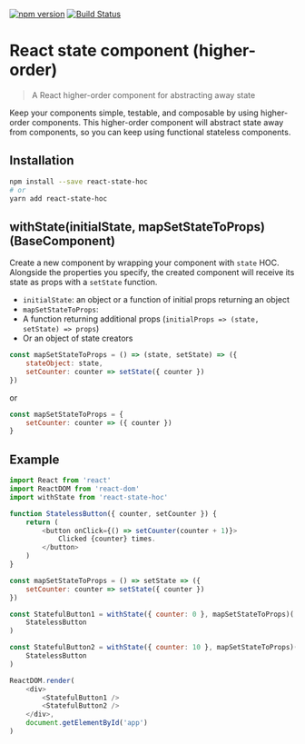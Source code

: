[![npm version](https://badge.fury.io/js/react-state-hoc.svg)](https://badge.fury.io/js/react-state-hoc)
[![Build Status](https://travis-ci.org/troch/react-state-hoc.svg?branch=v1.0.4)](https://travis-ci.org/troch/react-state-hoc)

# React state component (higher-order)

> A React higher-order component for abstracting away state

Keep your components simple, testable, and composable by using higher-order components. This higher-order component will abstract state away from components, so you can keep using functional stateless components.

## Installation

```sh
npm install --save react-state-hoc
# or
yarn add react-state-hoc
```

## withState(initialState, mapSetStateToProps)(BaseComponent)

Create a new component by wrapping your component with `state` HOC. Alongside the properties you specify, the created component will receive its state as props with a `setState` function.

*   `initialState`: an object or a function of initial props returning an object
*   `mapSetStateToProps`:
  * A function returning additional props (`initialProps => (state, setState) => props`)
  * Or an object of state creators

```js
const mapSetStateToProps = () => (state, setState) => ({
    stateObject: state,
    setCounter: counter => setState({ counter })
})
```

or

```js
const mapSetStateToProps = {
    setCounter: counter => ({ counter })
}
```


## Example

```javascript
import React from 'react'
import ReactDOM from 'react-dom'
import withState from 'react-state-hoc'

function StatelessButton({ counter, setCounter }) {
    return (
        <button onClick={() => setCounter(counter + 1)}>
            Clicked {counter} times.
        </button>
    )
}

const mapSetStateToProps = () => setState => ({
    setCounter: counter => setState({ counter })
})

const StatefulButton1 = withState({ counter: 0 }, mapSetStateToProps)(
    StatelessButton
)

const StatefulButton2 = withState({ counter: 10 }, mapSetStateToProps)(
    StatelessButton
)

ReactDOM.render(
    <div>
        <StatefulButton1 />
        <StatefulButton2 />
    </div>,
    document.getElementById('app')
)
```
